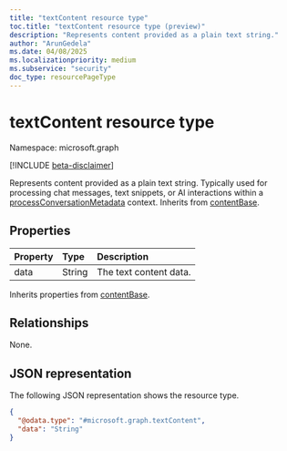 ```yaml
---
title: "textContent resource type"
toc.title: "textContent resource type (preview)"
description: "Represents content provided as a plain text string."
author: "ArunGedela"
ms.date: 04/08/2025
ms.localizationpriority: medium
ms.subservice: "security"
doc_type: resourcePageType
---
```


# textContent resource type

Namespace: microsoft.graph

[!INCLUDE [beta-disclaimer](../../includes/beta-disclaimer.md)]

Represents content provided as a plain text string. Typically used for processing chat messages, text snippets, or AI interactions within a [processConversationMetadata](../resources/processconversationmetadata.md) context. Inherits from [contentBase](../resources/contentbase.md).

## Properties

| Property | Type   | Description            |
| :------- | :----- | :--------------------- |
| data     | String | The text content data. |

Inherits properties from [contentBase](../resources/contentbase.md).

## Relationships

None.

## JSON representation

The following JSON representation shows the resource type.
<!-- {
  "blockType": "resource",
  "@odata.type": "microsoft.graph.textContent",
  "baseType": "microsoft.graph.contentBase",
  "openType": false
}-->
``` json
{
  "@odata.type": "#microsoft.graph.textContent",
  "data": "String"
}
```
